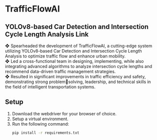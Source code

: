 # TrafficFlowAI
## YOLOv8-based Car Detection and Intersection Cycle Length Analysis Link
❖ Spearheaded the development of TrafficFlowAI, a cutting-edge system utilizing YOLOv8-based Car 
Detection and Intersection Cycle Length Analysis to optimize traffic flow and enhance urban 
mobility.<br>
❖ Led a cross-functional team in designing, implementing, while also integrating advanced 
algorithms to analyze intersection cycle lengths and recommend data-driven traffic management 
strategies. <br>
❖ Resulted in significant improvements in traffic efficiency and safety, demonstrating strong problemsolving, leadership, and technical skills in the field of intelligent transportation systems.<br>

## Setup

1. Download the webdriver for your browser of choice.
2. Setup a virtual environment.
3. Run the following command:
   ```bash
   pip install -r requirements.txt 
   ```
